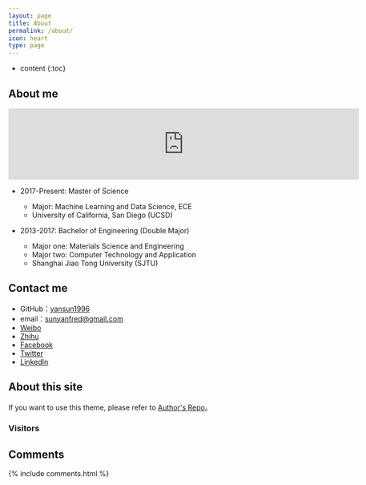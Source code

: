 ```yaml
---
layout: page
title: About
permalink: /about/
icon: heart
type: page
---
```


* content
{:toc}

## About me

<iframe src="https://githubbadge.appspot.com/yansun1996" style="border: 0;height: 142px;width: 700px;overflow: hidden;" frameBorder="0"></iframe>

* 2017-Present: Master of Science
    * Major: Machine Learning and Data Science, ECE
    * University of California, San Diego (UCSD)

* 2013-2017: Bachelor of Engineering (Double Major)
    * Major one: Materials Science and Engineering
    * Major two: Computer Technology and Application
    * Shanghai Jiao Tong University (SJTU)

## Contact me

* GitHub：[yansun1996](https://github.com/yansun1996)
* email：sunyanfred@gmail.com
* [Weibo](http://weibo.com/5132629547)
* [Zhihu](https://www.zhihu.com/people/huo-huo-huo-81)
* [Facebook](https://www.facebook.com/triplefire.yan.sun)
* [Twitter](https://twitter.com/sunyanfred)
* [LinkedIn](https://www.linkedin.com/in/yansun1996/)

## About this site


If you want to use this theme, please refer to [Author's Repo](https://github.com/Gaohaoyang/gaohaoyang.github.io/)。

### Visitors

<script type="text/javascript" src="//rf.revolvermaps.com/0/0/8.js?i=545kzawwnu0&amp;m=1&amp;c=ff0000&amp;cr1=ffffff&amp;f=arial&amp;l=33" async="async"></script>

## Comments

{% include comments.html %}
